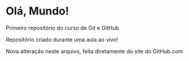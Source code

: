 # Olá, Mundo!
 Primeiro repositório do curso de Git e GitHub

 Repositório criado durante uma aula ao vivo!
 
 Nova alteração neste arquivo, feita diretamente do site do GitHub.com
